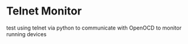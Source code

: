 # Telnet Monitor
test using telnet via python to communicate with OpenOCD to monitor running devices
